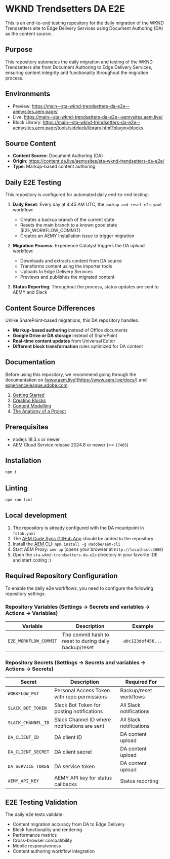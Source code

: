 # WKND Trendsetters DA E2E

This is an end-to-end testing repository for the daily migration of the WKND Trendsetters site to Edge Delivery Services using Document Authoring (DA) as the content source.

## Purpose

This repository automates the daily migration and testing of the WKND Trendsetters site from Document Authoring to Edge Delivery Services, ensuring content integrity and functionality throughout the migration process.

## Environments

- Preview: https://main--sta-wknd-trendsetters-da-e2e--aemysites.aem.page/
- Live: https://main--sta-wknd-trendsetters-da-e2e--aemysites.aem.live/
- Block Library: https://main--sta-wknd-trendsetters-da-e2e--aemysites.aem.page/tools/sidekick/library.html?plugin=blocks

## Source Content

- **Content Source**: Document Authoring (DA)
- **Origin**: https://content.da.live/aemysites/sta-wknd-trendsetters-da-e2e/
- **Type**: Markup-based content authoring

## Daily E2E Testing

This repository is configured for automated daily end-to-end testing:

1. **Daily Reset**: Every day at 4:45 AM UTC, the `backup-and-reset-e2e.yaml` workflow:
   - Creates a backup branch of the current state
   - Resets the main branch to a known good state (E2E_WORKFLOW_COMMIT)
   - Creates an AEMY Installation issue to trigger migration

2. **Migration Process**: Experience Catalyst triggers the DA upload workflow:
   - Downloads and extracts content from DA source
   - Transforms content using the importer tools
   - Uploads to Edge Delivery Services
   - Previews and publishes the migrated content

3. **Status Reporting**: Throughout the process, status updates are sent to AEMY and Slack

## Content Source Differences

Unlike SharePoint-based migrations, this DA repository handles:

- **Markup-based authoring** instead of Office documents
- **Google Drive or DA storage** instead of SharePoint
- **Real-time content updates** from Universal Editor
- **Different block transformation** rules optimized for DA content

## Documentation

Before using this repository, we recommend going through the documentation on [www.aem.live](https://www.aem.live/docs/) and [experienceleague.adobe.com](https://experienceleague.adobe.com/en/docs/experience-manager-cloud-service/content/edge-delivery/wysiwyg-authoring/authoring):

1. [Getting Started](https://experienceleague.adobe.com/en/docs/experience-manager-cloud-service/content/edge-delivery/wysiwyg-authoring/edge-dev-getting-started)
2. [Creating Blocks](https://experienceleague.adobe.com/en/docs/experience-manager-cloud-service/content/edge-delivery/wysiwyg-authoring/create-block)
3. [Content Modelling](https://experienceleague.adobe.com/en/docs/experience-manager-cloud-service/content/edge-delivery/wysiwyg-authoring/content-modeling)
4. [The Anatomy of a Project](https://www.aem.live/developer/anatomy-of-a-project)

## Prerequisites

- nodejs 18.3.x or newer
- AEM Cloud Service release 2024.8 or newer (>= `17465`)

## Installation

```sh
npm i
```

## Linting

```sh
npm run lint
```

## Local development

1. The repository is already configured with the DA mountpoint in `fstab.yaml`
1. The [AEM Code Sync GitHub App](https://github.com/apps/aem-code-sync) should be added to the repository
1. Install the [AEM CLI](https://github.com/adobe/helix-cli): `npm install -g @adobe/aem-cli`
1. Start AEM Proxy: `aem up` (opens your browser at `http://localhost:3000`)
1. Open the `sta-wknd-trendsetters-da-e2e` directory in your favorite IDE and start coding :)

## Required Repository Configuration

To enable the daily e2e workflows, you need to configure the following repository settings:

### Repository Variables (Settings → Secrets and variables → Actions → Variables)

| Variable | Description | Example |
|----------|-------------|---------|
| `E2E_WORKFLOW_COMMIT` | The commit hash to reset to during daily backup/reset | `abc123def456...` |

### Repository Secrets (Settings → Secrets and variables → Actions → Secrets)

| Secret | Description | Required For |
|--------|-------------|--------------|
| `WORKFLOW_PAT` | Personal Access Token with repo permissions | Backup/reset workflows |
| `SLACK_BOT_TOKEN` | Slack Bot Token for posting notifications | All Slack notifications |
| `SLACK_CHANNEL_ID` | Slack Channel ID where notifications are sent | All Slack notifications |
| `DA_CLIENT_ID` | DA client ID | DA content upload |
| `DA_CLIENT_SECRET` | DA client secret | DA content upload |
| `DA_SERVICE_TOKEN` | DA service token | DA content upload |
| `AEMY_API_KEY` | AEMY API key for status callbacks | Status reporting |

## E2E Testing Validation

The daily e2e tests validate:

- Content migration accuracy from DA to Edge Delivery
- Block functionality and rendering
- Performance metrics
- Cross-browser compatibility
- Mobile responsiveness
- Content authoring workflow integration